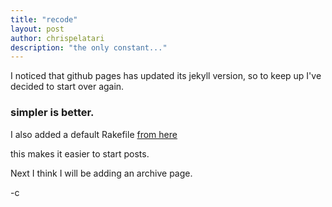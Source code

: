 ```yaml
---
title: "recode"
layout: post
author: chrispelatari
description: "the only constant..."
---
```


I noticed that github pages has updated its jekyll version, so to keep up I've
decided to start over again.

### simpler is better.

I also added a default Rakefile [from here](https://github.com/gummesson/jekyll-rake-boilerplate)

this makes it easier to start posts.

Next I think I will be adding an archive page.

-c
